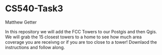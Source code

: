 # CS540-Task3
Matthew Getter

In this repository we will add the FCC Towers to our Postgis and then Qgis. We will grab the 15 closest towers to a home to see how much area coverage you are receivng or if you are too close to a tower!
Downlaod the instructions and follow along.
